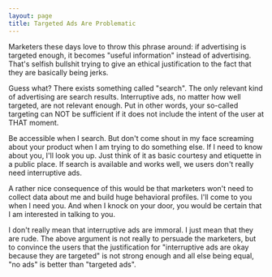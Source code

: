 ```yaml
---
layout: page
title: Targeted Ads Are Problematic
---
```


Marketers these days love to throw this phrase around: if advertising is targeted enough, it becomes "useful information" instead of advertising. That's selfish bullshit trying to give an ethical justification to the fact that they are basically being jerks.

Guess what? There exists something called "search". The only relevant kind of advertising are search results. Interruptive ads, no matter how well targeted, are not relevant enough. Put in other words, your so-called targeting can NOT be sufficient if it does not include the intent of the user at THAT moment.

Be accessible when I search. But don't come shout in my face screaming about your product when I am trying to do something else. If I need to know about you, I'll look you up. Just think of it as basic courtesy and etiquette in a public place. If search is available and works well, we users don't really need interruptive ads.

A rather nice consequence of this would be that marketers won't need to collect data about me and build huge behavioral profiles. I'll come to you when I need you. And when I knock on your door, you would be certain that I am interested in talking to you.

I don't really mean that interruptive ads are immoral. I just mean that they are rude. The above argument is not really to persuade the marketers, but to convince the users that the justification for "interruptive ads are okay because they are targeted" is not strong enough and all else being equal, "no ads" is better than "targeted ads".